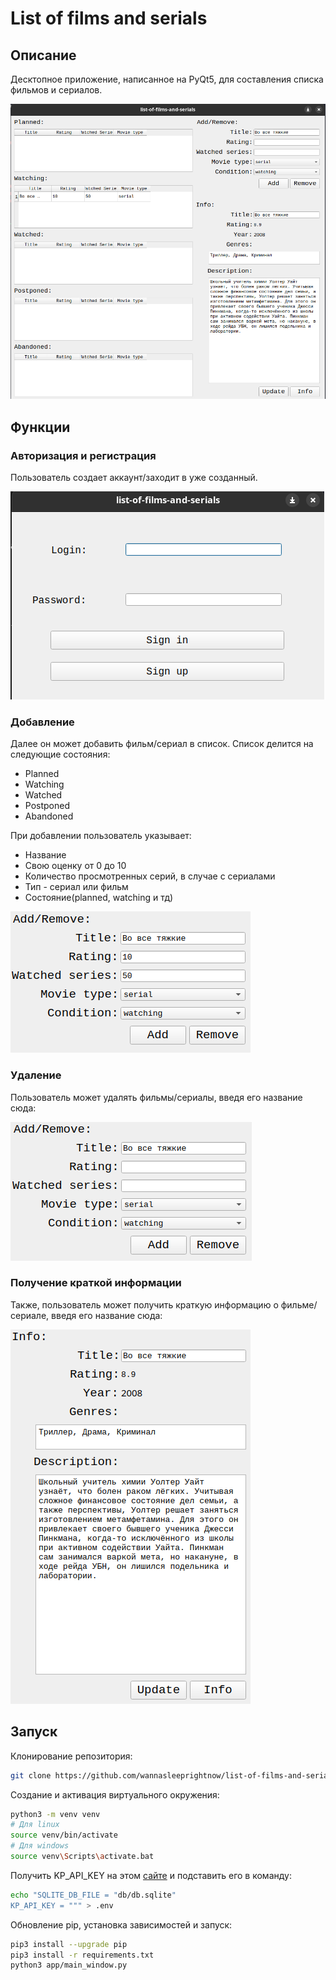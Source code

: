 # List of films and serials

## Описание
Десктопное приложение, написанное на PyQt5, для составления списка фильмов и сериалов.

![](https://github.com/wannasleeprightnow/list-of-films-and-serials/raw/main/images/full_window.png)

## Функции

### Авторизация и регистрация
Пользователь создает аккаунт/заходит в уже созданный.

![](https://github.com/wannasleeprightnow/list-of-films-and-serials/raw/main/images/signin_signup.png)

### Добавление
Далее он может добавить фильм/сериал в список. Список делится на следующие состояния:
- Planned
- Watching
- Watched
- Postponed
- Abandoned

При добавлении пользователь указывает:
- Название
- Свою оценку от 0 до 10
- Количество просмотренных серий, в случае с сериалами
- Тип - сериал или фильм
- Состояние(planned, watching и тд)

![](https://github.com/wannasleeprightnow/list-of-films-and-serials/raw/main/images/add_bb.png)

### Удаление
Пользователь может удалять фильмы/сериалы, введя его название сюда:

![](https://github.com/wannasleeprightnow/list-of-films-and-serials/raw/main/images/remove_bb.png)

### Получение краткой информации
Также, пользователь может получить краткую информацию о фильме/сериале, введя его название сюда:

![](https://github.com/wannasleeprightnow/list-of-films-and-serials/raw/main/images/info_bb.png)

## Запуск

Клонирование репозитория:

```bash
git clone https://github.com/wannasleeprightnow/list-of-films-and-serials list-of-films-and-serials
```

Создание и активация виртуального окружения:

```bash
python3 -m venv venv
# Для linux
source venv/bin/activate
# Для windows
source venv\Scripts\activate.bat
```
Получить KP_API_KEY на этом [сайте](https://kinopoiskapiunofficial.tech/rates) и подставить его в команду:

```bash
echo "SQLITE_DB_FILE = "db/db.sqlite"
KP_API_KEY = """ > .env
```
Обновление pip, установка зависимостей и запуск:

```bash
pip3 install --upgrade pip
pip3 install -r requirements.txt
python3 app/main_window.py
```
